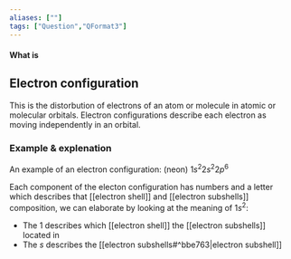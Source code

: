 ```yaml
---
aliases: [""]
tags: ["Question","QFormat3"]
---
```


#### What is
## Electron configuration
This is the distorbution of electrons of an atom or molecule in atomic or molecular orbitals. Electron configurations describe each electron as moving independently in an orbital.


### Example & explenation
An example of an electron configuration:
(neon) $1s^{2}2s^{2}2p^{6}$

Each component of the electon configuration has numbers and a letter which describes that [[electron shell]] and [[electron subshells]] composition, we can elaborate by looking at the meaning of $1s^{2}$:
- The $1$ describes which [[electron shell]] the [[electron subshells]] located in
- The $s$ describes the [[electron subshells#^bbe763|electron subshell]]
